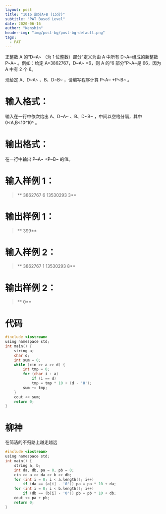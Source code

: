 ```yaml
---
layout: post
title: "1016 部分A+B (15分)"
subtitle: "PAT Based Level"
date: 2020-06-16
author: "Kenshin"
header-img: "img/post-bg/post-bg-default.png"
tags:
  - PAT
---
```


正整数 A 的“D~​A~​​ （为 1 位整数）部分”定义为由 A 中所有 D~​A~​​ 组成的新整数 P~​A~​​ 。例如：给定 A=3862767，D~​A~​​ =6，则 A 的“6 部分”P~​A~​​ 是 66，因为 A 中有 2 个 6。

现给定 A、D~​A~​​ 、B、D~​B~​​ ，请编写程序计算 P~​A~​​ +P~​B~​​ 。

# 输入格式：

输入在一行中依次给出 A、D~​A~​​ 、B、D~​B~​​ ，中间以空格分隔，其中 0<A,B<10^​10^​​ 。

# 输出格式：

在一行中输出 P~​A~​​ +P~​B~​​ 的值。

# 输入样例 1：

> **
> 3862767 6 13530293 3**

# 输出样例 1：

> **
> 399**

# 输入样例 2：

> **
> 3862767 1 13530293 8**

# 输出样例 2：

> **
> 0**

# 代码

```c
#include <iostream>
using namespace std;
int main() {
    string a;
    char d;
    int sum = 0;
    while (cin >> a >> d) {
        int tmp = 0;
        for (char i : a)
            if (i == d)
            tmp = tmp * 10 + (d - '0');
        sum += tmp;
    }
    cout << sum;
    return 0;
}
```

# 柳神

在简洁的不归路上越走越远

```c
#include <iostream>
using namespace std;
int main() {
    string a, b;
    int da, db, pa = 0, pb = 0;
    cin >> a >> da >> b >> db;
    for (int i = 0; i < a.length(); i++)
        if (da == (a[i] - '0')) pa = pa * 10 + da;
    for (int i = 0; i < b.length(); i++)
        if (db == (b[i] - '0')) pb = pb * 10 + db;
    cout << pa + pb;
    return 0;
}
```
